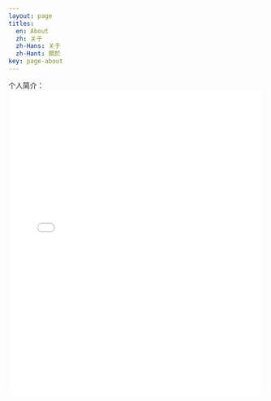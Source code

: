 ```yaml
---
layout: page
titles:
  en: About
  zh: 关于
  zh-Hans: 关于
  zh-Hant: 關於
key: page-about
---
```


个人简介：
<embed src="assets/pdf/mhxf-personal.pdf" width="100%" height="600">  